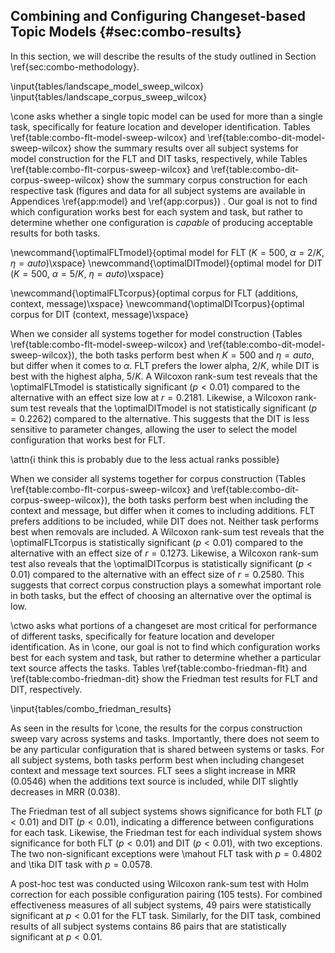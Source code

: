 ## Combining and Configuring Changeset-based Topic Models {#sec:combo-results}

In this section, we will describe the results of the study outlined in Section
\ref{sec:combo-methodology}.

\input{tables/landscape_model_sweep_wilcox}
\input{tables/landscape_corpus_sweep_wilcox}


\cone asks whether a single topic model can be used for more than a single
task, specifically for feature location and developer identification. Tables
\ref{table:combo-flt-model-sweep-wilcox} and
\ref{table:combo-dit-model-sweep-wilcox} show the summary results over all
subject systems for model construction for the FLT and DIT tasks, respectively,
while Tables \ref{table:combo-flt-corpus-sweep-wilcox} and
\ref{table:combo-dit-corpus-sweep-wilcox} show the summary corpus construction
for each respective task 
(figures and data for all subject systems are available in Appendices \ref{app:model} and \ref{app:corpus})
.  Our goal is not to find which
configuration works best for each system and task, but rather to determine
whether one configuration is *capable* of producing acceptable results for both
tasks.


\newcommand{\optimalFLTmodel}{optimal model for FLT ($K=500$, $\alpha=2/K$, $\eta=auto$)\xspace}
\newcommand{\optimalDITmodel}{optimal model for DIT ($K=500$, $\alpha=5/K$, $\eta=auto$)\xspace}

\newcommand{\optimalFLTcorpus}{optimal corpus for FLT (additions, context, message)\xspace}
\newcommand{\optimalDITcorpus}{optimal corpus for DIT (context, message)\xspace}

When we consider all systems together for model construction (Tables
\ref{table:combo-flt-model-sweep-wilcox} and
\ref{table:combo-dit-model-sweep-wilcox}), the both tasks perform best when
$K=500$ and $\eta=auto$, but differ when it comes to $\alpha$. FLT prefers the
lower alpha, $2/K$, while DIT is best with the highest alpha, $5/K$.  A
Wilcoxon rank-sum test reveals that the \optimalFLTmodel is statistically
significant ($p<0.01$) compared to the alternative with an effect size low at
$r=0.2181$.  Likewise, a Wilcoxon rank-sum test reveals that the
\optimalDITmodel is not statistically significant ($p=0.2262$) compared to the
alternative.  This suggests that the DIT is less sensitive to parameter
changes, allowing the user to select the model configuration that works best
for FLT.

\attn{i think this is probably due to the less actual ranks possible}

When we consider all systems together for corpus construction (Tables
\ref{table:combo-flt-corpus-sweep-wilcox} and
\ref{table:combo-dit-corpus-sweep-wilcox}), the both tasks perform best when
including the context and message, but differ when it comes to including
additions. FLT prefers additions to be included, while DIT does not.  Neither
task performs best when removals are included.  A Wilcoxon rank-sum test
reveals that the \optimalFLTcorpus is statistically significant ($p<0.01$)
compared to the alternative with an effect size of $r=0.1273$.  Likewise, a
Wilcoxon rank-sum test also reveals that the \optimalDITcorpus is statistically
significant ($p<0.01$) compared to the alternative with an effect size of
$r=0.2580$.  This suggests that correct corpus construction plays a somewhat
important role in both tasks, but the effect of choosing an alternative over
the optimal is low.

\ctwo asks what portions of a changeset are most critical for performance of
different tasks, specifically for feature location and developer
identification.  As in \cone, our goal is not to find which configuration works
best for each system and task, but rather to determine whether a particular
text source affects the tasks.  Tables \ref{table:combo-friedman-flt} and
\ref{table:combo-friedman-dit} show the Friedman test results for FLT and DIT,
respectively.

\input{tables/combo_friedman_results}

As seen in the results for \cone, the results for the corpus construction sweep
vary across systems and tasks.  Importantly, there does not seem to be any
particular configuration that is shared between systems or tasks.  For all
subject systems, both tasks perform best when including changeset context and
message text sources. FLT sees a slight increase in MRR ($0.0546$) when the
additions text source is included, while DIT slightly decreases in MRR
($0.038$).

The Friedman test of all subject systems shows significance for both FLT ($p <
0.01$) and DIT ($p < 0.01$), indicating a difference between configurations for
each task.  Likewise, the Friedman test for each individual system shows
significance for both FLT ($p < 0.01$) and DIT ($p < 0.01$), with two
exceptions.  The two non-significant exceptions were \mahout FLT task with
$p=0.4802$ and \tika DIT task with $p=0.0578$.

A post-hoc test was conducted using Wilcoxon rank-sum test with Holm correction
for each possible configuration pairing (105 tests).  For combined
effectiveness measures of all subject systems, 49 pairs were statistically
significant at $p<0.01$ for the FLT task.  Similarly, for the DIT task,
combined results of all subject systems contains 86 pairs that are
statistically significant at $p<0.01$.



